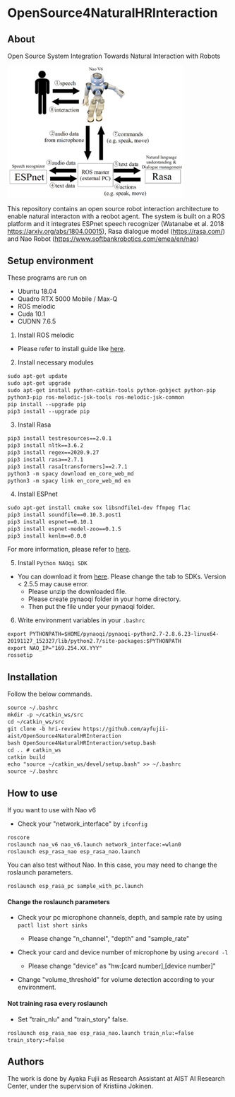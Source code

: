 # OpenSource4NaturalHRInteraction

## About
Open Source System Integration Towards Natural Interaction with Robots

<img src="image/systems.png" width="400">

This repository contains an open source robot interaction architecture to enable natural interacton with a reobot agent. The system is built on a ROS platform and it integrates ESPnet speech recognizer (Watanabe et al. 2018 https://arxiv.org/abs/1804.00015), Rasa dialogue model (https://rasa.com/) and Nao Robot (https://www.softbankrobotics.com/emea/en/nao)

## Setup environment
These programs are run on 
* Ubuntu 18.04
* Quadro RTX 5000 Mobile / Max-Q
* ROS melodic
* Cuda 10.1
* CUDNN 7.6.5

1. Install ROS melodic
* Please refer to install guide like [here](http://wiki.ros.org/melodic/Installation/Ubuntu).

2. Install necessary modules
```
sudo apt-get update
sudo apt-get upgrade
sudo apt-get install python-catkin-tools python-gobject python-pip python3-pip ros-melodic-jsk-tools ros-melodic-jsk-common
pip install --upgrade pip
pip3 install --upgrade pip
```

3. Install Rasa
```
pip3 install testresources==2.0.1
pip3 install nltk==3.6.2
pip3 install regex==2020.9.27
pip3 install rasa==2.7.1
pip3 install rasa[transformers]==2.7.1
python3 -m spacy download en_core_web_md
python3 -m spacy link en_core_web_md en
```

4. Install ESPnet
```
sudo apt-get install cmake sox libsndfile1-dev ffmpeg flac
pip3 install soundfile==0.10.3.post1
pip3 install espnet==0.10.1
pip3 install espnet-model-zoo==0.1.5
pip3 install kenlm==0.0.0
```

For more information, please refer to [here](https://espnet.github.io/espnet/installation.html).


5. Install ``Python NAOqi SDK``
* You can download it from [here](https://www.softbankrobotics.com/emea/en/support/nao-6/downloads-softwares/former-versions?os=49&category=39). 
Please change the tab to SDKs. Version < 2.5.5 may cause error.
  * Please unzip the downloaded file.
  * Please create pynaoqi folder in your home directory.
  * Then put the file under your pynaoqi folder.

6. Write environment variables in your ``.bashrc``
```
export PYTHONPATH=$HOME/pynaoqi/pynaoqi-python2.7-2.8.6.23-linux64-20191127_152327/lib/python2.7/site-packages:$PYTHONPATH
export NAO_IP="169.254.XX.YYY"
rossetip
```

## Installation

Follow the below commands.
```
source ~/.bashrc
mkdir -p ~/catkin_ws/src
cd ~/catkin_ws/src
git clone -b hri-review https://github.com/ayfujii-aist/OpenSource4NaturalHRInteraction
bash OpenSource4NaturalHRInteraction/setup.bash
cd .. # catkin_ws
catkin build
echo "source ~/catkin_ws/devel/setup.bash" >> ~/.bashrc
source ~/.bashrc
```

## How to use

If you want to use with Nao v6
* Check your "network_interface" by ```ifconfig```
```
roscore
roslaunch nao_v6 nao_v6.launch network_interface:=wlan0
roslaunch esp_rasa_nao esp_rasa_nao.launch
```

You can also test without Nao.
In this case, you may need to change the roslaunch parameters.
```
roslaunch esp_rasa_pc sample_with_pc.launch
```

#### Change the roslaunch parameters
* Check your pc microphone channels, depth, and sample rate by using ```pactl list short sinks```
  * Please change "n_channel", "depth" and "sample_rate" 

* Check your card and device number of microphone by using ```arecord -l```
  * Please change "device" as "hw:[card number],[device number]"

* Change "volume_threshold" for volume detection according to your environment.

#### Not training rasa every roslaunch
* Set "train_nlu" and "train_story" false.

````
roslaunch esp_rasa_nao esp_rasa_nao.launch train_nlu:=false train_story:=false
````


## Authors
The work is done by Ayaka Fujii as Research Assistant at AIST AI Research Center, under the supervision of Kristiina Jokinen.